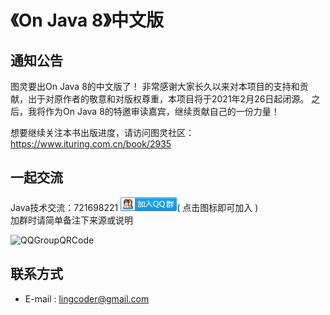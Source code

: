 # 《On Java 8》中文版

## 通知公告

图灵要出On Java 8的中文版了！
非常感谢大家长久以来对本项目的支持和贡献，出于对原作者的敬意和对版权尊重，本项目将于2021年2月26日起闭源。
之后，我将作为On Java 8的特邀审读嘉宾，继续贡献自己的一份力量！

想要继续关注本书出版进度，请访问图灵社区：https://www.ituring.com.cn/book/2935


## 一起交流

Java技术交流：721698221 <a target="_blank" href="//shang.qq.com/wpa/qunwpa?idkey=4cb8bdc26879e544a0e1c2027305afef699029d5c0f314099a239b7c4f309c5f"><img border="0" src="https://raw.githubusercontent.com/LingCoder/OnJava8/master/docs/images/qqgroup.png" alt="Java技术交流" title="Java技术交流"></a>( 点击图标即可加入 )<br> 加群时请简单备注下来源或说明

<div align="left">
<img src="https://raw.githubusercontent.com/LingCoder/OnJava8/master/assets/QQGroupQRCode.png"  alt="QQGroupQRCode"/>
 </div>
 

## 联系方式

- E-mail : <lingcoder@gmail.com>
